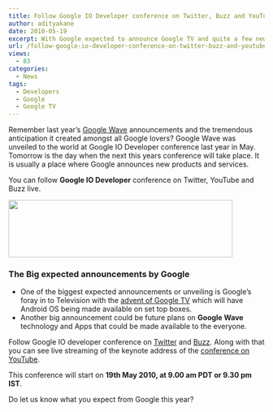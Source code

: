 ```yaml
---
title: Follow Google IO Developer conference on Twitter, Buzz and YouTube
author: adityakane
date: 2010-05-19
excerpt: With Google expected to announce Google TV and quite a few new features at their annual Google IO developer conference you can keep up with it and follow it on Twitter, Buzz and YouTube.
url: /follow-google-io-developer-conference-on-twitter-buzz-and-youtube/
views:
  - 83
categories:
  - News
tags:
  - Developers
  - Google
  - Google TV
---
```

Remember last year’s [Google Wave][1] announcements and the tremendous anticipation it created amongst all Google lovers? Google Wave was unveiled to the world at Google IO Developer conference last year in May. Tomorrow is the day when the next this years conference will take place. It is usually a place where Google announces new products and services.

You can follow **Google IO Developer** conference on Twitter, YouTube and Buzz live.

<a rel="attachment wp-att-25193" href="http://devilsworkshop.org/follow-google-io-developer-conference-on-twitter-buzz-and-youtube/google_io/"><img class="aligncenter size-full wp-image-25193" title="Google_IO" src="http://cdn.devilsworkshop.org/files/2010/05/Google_IO.png" alt="" width="441" height="113" /></a>

### The Big expected announcements by Google

  * One of the biggest expected announcements or unveiling is Google’s foray in to Television with the [advent of Google TV][2] which will have Android OS being made available on set top boxes.
  * Another big announcement could be future plans on **Google Wave** technology and Apps that could be made available to the everyone.

Follow Google IO developer conference on <a href="http://twitter.com/googleio" onclick="_gaq.push(['_trackEvent', 'outbound-article', 'http://twitter.com/googleio', 'Twitter']);" >Twitter</a> and <a href="http://www.google.com/profiles/googleio#buzz" onclick="_gaq.push(['_trackEvent', 'outbound-article', 'http://www.google.com/profiles/googleio#buzz', 'Buzz']);" >Buzz</a>. Along with that you can see live streaming of the keynote address of the <a href="http://www.youtube.com/GoogleDevelopers" onclick="_gaq.push(['_trackEvent', 'outbound-article', 'http://www.youtube.com/GoogleDevelopers', 'conference on YouTube']);" >conference on YouTube</a>.

This conference will start on **19th May 2010, at 9.00 am PDT or 9.30 pm IST**.

Do let us know what you expect from Google this year?

 [1]: http://devilsworkshop.org/google-wave-%e2%80%93-unifying-communication-on-the-web/ "Google Wave"
 [2]: http://devilsworkshop.org/google-tv-to-be-showcased-next-month-during-google-io-developer-conference/ "advent of Google TV"
